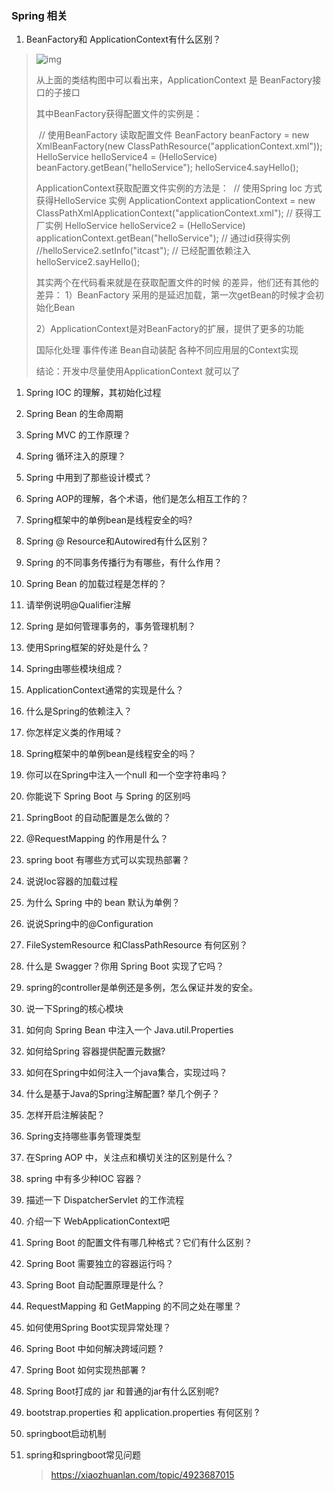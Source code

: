 ### Spring 相关
1. BeanFactory和 ApplicationContext有什么区别？

>  ![img](https://img-blog.csdn.net/20150310105859070?watermark/2/text/aHR0cDovL2Jsb2cuY3Nkbi5uZXQvanVkeWZ1bg==/font/5a6L5L2T/fontsize/400/fill/I0JBQkFCMA==/dissolve/70/gravity/Center) 
>
> 从上面的类结构图中可以看出来，ApplicationContext 是 BeanFactory接口的子接口
>
> 其中BeanFactory获得配置文件的实例是：
>
> <span style="white-space:pre">	</span>// 使用BeanFactory 读取配置文件
> 	BeanFactory beanFactory = new XmlBeanFactory(new ClassPathResource("applicationContext.xml"));
> 	HelloService helloService4 = (HelloService) beanFactory.getBean("helloService");
> 	helloService4.sayHello();
>
> ApplicationContext获取配置文件实例的方法是：
> <span style="white-space:pre">	</span>// 使用Spring Ioc 方式 获得HelloService 实例
> 	ApplicationContext applicationContext = new ClassPathXmlApplicationContext("applicationContext.xml"); // 获得工厂实例
> 	HelloService helloService2 = (HelloService) applicationContext.getBean("helloService"); // 通过id获得实例
> 	//helloService2.setInfo("itcast"); // 已经配置依赖注入 
> 	helloService2.sayHello();
>
> 其实两个在代码看来就是在获取配置文件的时候 的差异，他们还有其他的差异：
> 1）BeanFactory 采用的是延迟加载，第一次getBean的时候才会初始化Bean
>
> 2）ApplicationContext是对BeanFactory的扩展，提供了更多的功能
>
> 国际化处理
> 事件传递
> Bean自动装配
> 各种不同应用层的Context实现
>
> 结论：开发中尽量使用ApplicationContext 就可以了

1. Spring IOC 的理解，其初始化过程

2. Spring Bean 的生命周期

3. Spring MVC 的工作原理？

4. Spring 循环注入的原理？

5. Spring 中用到了那些设计模式？

6. Spring AOP的理解，各个术语，他们是怎么相互工作的？

7. Spring框架中的单例bean是线程安全的吗?

8. Spring @ Resource和Autowired有什么区别？

9. Spring 的不同事务传播行为有哪些，有什么作用？

10. Spring Bean 的加载过程是怎样的？

11. 请举例说明@Qualifier注解

12. Spring 是如何管理事务的，事务管理机制？

13. 使用Spring框架的好处是什么？

14. Spring由哪些模块组成？

15. ApplicationContext通常的实现是什么？

16. 什么是Spring的依赖注入？

17. 你怎样定义类的作用域？

18. Spring框架中的单例bean是线程安全的吗？

19. 你可以在Spring中注入一个null 和一个空字符串吗？

20. 你能说下 Spring Boot 与 Spring 的区别吗

21. SpringBoot 的自动配置是怎么做的？

22. @RequestMapping 的作用是什么？

23. spring boot 有哪些方式可以实现热部署？

24. 说说Ioc容器的加载过程

25. 为什么 Spring 中的 bean 默认为单例？

26. 说说Spring中的@Configuration

27. FileSystemResource 和ClassPathResource 有何区别？

28. 什么是 Swagger？你用 Spring Boot 实现了它吗？

29. spring的controller是单例还是多例，怎么保证并发的安全。

30. 说一下Spring的核心模块

31. 如何向 Spring Bean 中注入一个 Java.util.Properties

32. 如何给Spring 容器提供配置元数据?

33. 如何在Spring中如何注入一个java集合，实现过吗？

34. 什么是基于Java的Spring注解配置? 举几个例子？

35. 怎样开启注解装配？

36. Spring支持哪些事务管理类型

37. 在Spring AOP 中，关注点和横切关注的区别是什么？

38. spring 中有多少种IOC 容器？

39. 描述一下 DispatcherServlet 的工作流程

40. 介绍一下 WebApplicationContext吧

41. Spring Boot 的配置文件有哪几种格式？它们有什么区别？

42. Spring Boot 需要独立的容器运行吗？

43. Spring Boot 自动配置原理是什么？

44. RequestMapping 和 GetMapping 的不同之处在哪里？

45. 如何使用Spring Boot实现异常处理？

46. Spring Boot 中如何解决跨域问题 ?

47. Spring Boot 如何实现热部署 ?

48. Spring Boot打成的 jar 和普通的jar有什么区别呢?

49. bootstrap.properties 和 application.properties 有何区别 ?

50. springboot启动机制  

51. spring和springboot常见问题

    > https://xiaozhuanlan.com/topic/4923687015